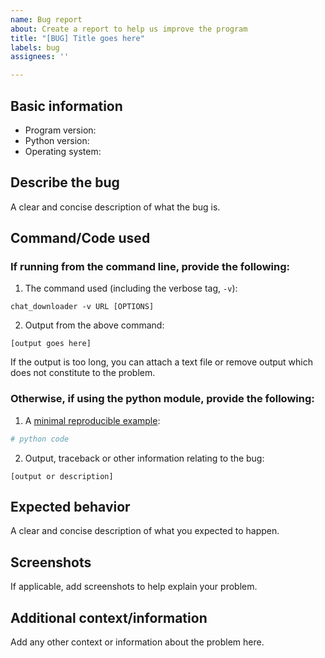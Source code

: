 ```yaml
---
name: Bug report
about: Create a report to help us improve the program
title: "[BUG] Title goes here"
labels: bug
assignees: ''

---
```


<!--
Please follow the template as closely as possible. You can remove sections which do not apply to you (e.g. code used, screenshots)
-->

## Basic information
- Program version:
- Python version:
- Operating system:

## Describe the bug
A clear and concise description of what the bug is.

## Command/Code used

### If running from the command line, provide the following:
1. The command used (including the verbose tag, `-v`):
```
chat_downloader -v URL [OPTIONS]
```
2. Output from the above command:
```
[output goes here]
```
If the output is too long, you can attach a text file or remove output which does not constitute to the problem.

### Otherwise, if using the python module, provide the following:

1. A [minimal reproducible example](https://stackoverflow.com/help/minimal-reproducible-example):
```python
# python code
```
2. Output, traceback or other information relating to the bug:
```
[output or description]
```

## Expected behavior
A clear and concise description of what you expected to happen.

## Screenshots
If applicable, add screenshots to help explain your problem.

## Additional context/information
Add any other context or information about the problem here.
